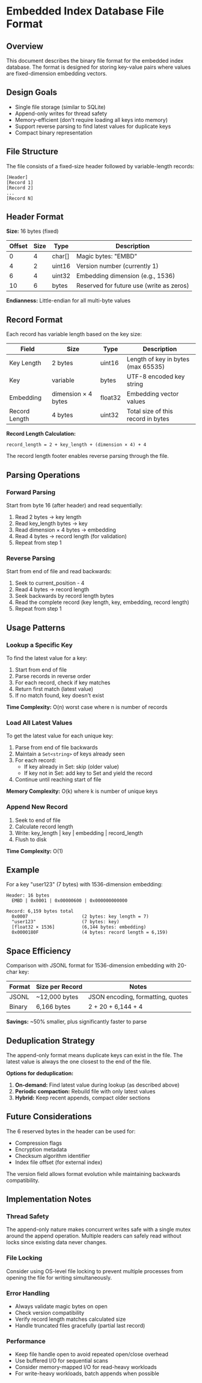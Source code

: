 # Embedded Index Database File Format

## Overview

This document describes the binary file format for the embedded index database.
The format is designed for storing key-value pairs where values are
fixed-dimension embedding vectors.

## Design Goals

- Single file storage (similar to SQLite)
- Append-only writes for thread safety
- Memory-efficient (don't require loading all keys into memory)
- Support reverse parsing to find latest values for duplicate keys
- Compact binary representation

## File Structure

The file consists of a fixed-size header followed by variable-length records:

```
[Header]
[Record 1]
[Record 2]
...
[Record N]
```

## Header Format

**Size:** 16 bytes (fixed)

| Offset | Size | Type   | Description                              |
| ------ | ---- | ------ | ---------------------------------------- |
| 0      | 4    | char[] | Magic bytes: "EMBD"                      |
| 4      | 2    | uint16 | Version number (currently 1)             |
| 6      | 4    | uint32 | Embedding dimension (e.g., 1536)         |
| 10     | 6    | bytes  | Reserved for future use (write as zeros) |

**Endianness:** Little-endian for all multi-byte values

## Record Format

Each record has variable length based on the key size:

| Field         | Size                | Type    | Description                        |
| ------------- | ------------------- | ------- | ---------------------------------- |
| Key Length    | 2 bytes             | uint16  | Length of key in bytes (max 65535) |
| Key           | variable            | bytes   | UTF-8 encoded key string           |
| Embedding     | dimension × 4 bytes | float32 | Embedding vector values            |
| Record Length | 4 bytes             | uint32  | Total size of this record in bytes |

**Record Length Calculation:**

```
record_length = 2 + key_length + (dimension × 4) + 4
```

The record length footer enables reverse parsing through the file.

## Parsing Operations

### Forward Parsing

Start from byte 16 (after header) and read sequentially:

1. Read 2 bytes → key length
2. Read key_length bytes → key
3. Read dimension × 4 bytes → embedding
4. Read 4 bytes → record length (for validation)
5. Repeat from step 1

### Reverse Parsing

Start from end of file and read backwards:

1. Seek to current_position - 4
2. Read 4 bytes → record length
3. Seek backwards by record length bytes
4. Read the complete record (key length, key, embedding, record length)
5. Repeat from step 1

## Usage Patterns

### Lookup a Specific Key

To find the latest value for a key:

1. Start from end of file
2. Parse records in reverse order
3. For each record, check if key matches
4. Return first match (latest value)
5. If no match found, key doesn't exist

**Time Complexity:** O(n) worst case where n is number of records

### Load All Latest Values

To get the latest value for each unique key:

1. Parse from end of file backwards
2. Maintain a `Set<string>` of keys already seen
3. For each record:
   - If key already in Set: skip (older value)
   - If key not in Set: add key to Set and yield the record
4. Continue until reaching start of file

**Memory Complexity:** O(k) where k is number of unique keys

### Append New Record

1. Seek to end of file
2. Calculate record length
3. Write: key_length | key | embedding | record_length
4. Flush to disk

**Time Complexity:** O(1)

## Example

For a key "user123" (7 bytes) with 1536-dimension embedding:

```
Header: 16 bytes
  EMBD | 0x0001 | 0x00000600 | 0x000000000000

Record: 6,159 bytes total
  0x0007                    (2 bytes: key length = 7)
  "user123"                 (7 bytes: key)
  [float32 × 1536]          (6,144 bytes: embedding)
  0x0000180F                (4 bytes: record length = 6,159)
```

## Space Efficiency

Comparison with JSONL format for 1536-dimension embedding with 20-char key:

| Format | Size per Record | Notes                             |
| ------ | --------------- | --------------------------------- |
| JSONL  | ~12,000 bytes   | JSON encoding, formatting, quotes |
| Binary | 6,166 bytes     | 2 + 20 + 6,144 + 4                |

**Savings:** ~50% smaller, plus significantly faster to parse

## Deduplication Strategy

The append-only format means duplicate keys can exist in the file. The latest
value is always the one closest to the end of the file.

**Options for deduplication:**

1. **On-demand:** Find latest value during lookup (as described above)
2. **Periodic compaction:** Rebuild file with only latest values
3. **Hybrid:** Keep recent appends, compact older sections

## Future Considerations

The 6 reserved bytes in the header can be used for:

- Compression flags
- Encryption metadata
- Checksum algorithm identifier
- Index file offset (for external index)

The version field allows format evolution while maintaining backwards
compatibility.

## Implementation Notes

### Thread Safety

The append-only nature makes concurrent writes safe with a single mutex around
the append operation. Multiple readers can safely read without locks since
existing data never changes.

### File Locking

Consider using OS-level file locking to prevent multiple processes from opening
the file for writing simultaneously.

### Error Handling

- Always validate magic bytes on open
- Check version compatibility
- Verify record length matches calculated size
- Handle truncated files gracefully (partial last record)

### Performance

- Keep file handle open to avoid repeated open/close overhead
- Use buffered I/O for sequential scans
- Consider memory-mapped I/O for read-heavy workloads
- For write-heavy workloads, batch appends when possible

